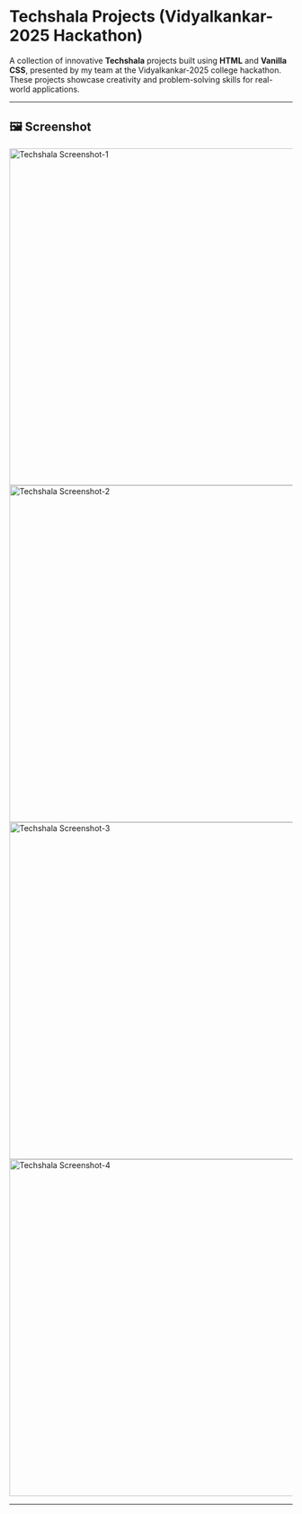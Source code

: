 # Techshala Projects (Vidyalkankar-2025 Hackathon)

A collection of innovative **Techshala** projects built using **HTML** and **Vanilla CSS**, presented by my team at the Vidyalkankar-2025 college hackathon. These projects showcase creativity and problem-solving skills for real-world applications.

---

## 🖼 Screenshot

<img src="https://github.com/Shreyas2545/techshala-project/blob/main/assets/src1.png?raw=true" alt="Techshala Screenshot-1" width="600" />
<img src="https://github.com/Shreyas2545/techshala-project/blob/47b5c875ecd24ed793e8e6a5e72df48682f39ee4/assets/src2.png" alt="Techshala Screenshot-2" width="600" />
<img src="https://github.com/Shreyas2545/techshala-project/blob/47b5c875ecd24ed793e8e6a5e72df48682f39ee4/assets/src3.png" alt="Techshala Screenshot-3" width="600" />
<img src="https://github.com/Shreyas2545/techshala-project/blob/47b5c875ecd24ed793e8e6a5e72df48682f39ee4/assets/src4.png" alt="Techshala Screenshot-4" width="600" />

---
